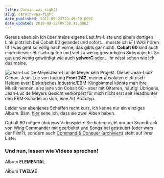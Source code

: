 ```yaml
---
title: Darwin was right!
slug: darwin-was-right
date_published: 2011-09-23T20:49:59.000Z
date_updated: 2018-08-22T09:38:31.000Z
---
```


Gerade eben bin ich über meine eigene Last.fm-Liste und einem dortigen Link plötzlich bei Cobalt 60 gelandet und sofort... musste ich *IF I WAS* hören (If I was geht so völlig nach vorne, das gibts gar nicht). **Cobalt 60** sind auch einer dieser sehr sehr guten und viel zu wenig gewürdigten Sideprojects. So gut und wenig gewürdigt wie auch **yelworC** oder... ihr wisst schon wie ich das meine. 

![Jean-Luc De Meyer](//thafaker.de/wp-content/uploads/2011/09/Jean-Luc-De-Meyer.jpeg)Jean-Luc de Meyer sein Projekt. Dieser Jean-Luc? Genau, Jean-Luc von fucking **Front 242**, meiner absoluten elektrisch-Helden ever! Elektrisches Industrie/EBM-Klingbimmel könnte man ihre Musik nennen, also jene von Cobalt 60 - aber mit Gitarren, häufig! Übrigens, Jean-Luc de Meyers Gesicht verkörpert für mich nicht erst seit Headhunter den EBM-Schädel an sich, eine Art Prototyp.

Leider war ebenjenes Schaffen recht kurz, ich kenne nur ein einziges Album. Bäm, [hier](http://www.discogs.com/artist/Cobalt+60) sehe ich, dass sie zwei Alben haben.

Cobalt 60 mögen übrigens Videospiele. Sie haben nicht nur am Soundtrack von Wing Commander mit gearbeitet und Songs bei gesteuert (oder wars der Film?), sondern auch [Command & Conquer (archiviert)](http://web.archive.org/web/20110813191501/http://cncrevealed.wordpress.com/2008/05/21/cd-single-crush-by-cobalt-60/) steht auf ihrer Liste.

### Und nun, lassen wie Videos sprechen!

Album **ELEMENTAL**

Album **TWELVE**
